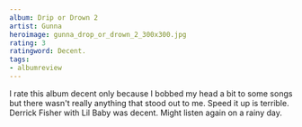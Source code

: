 ```yaml
---
album: Drip or Drown 2
artist: Gunna
heroimage: gunna_drop_or_drown_2_300x300.jpg
rating: 3
ratingword: Decent.
tags:
- albumreview
---
```

I rate this album decent only because I bobbed my head a bit to some songs but
there wasn't really anything that stood out to me. Speed it up is terrible.
Derrick Fisher with Lil Baby was decent. Might listen again on a rainy day.
